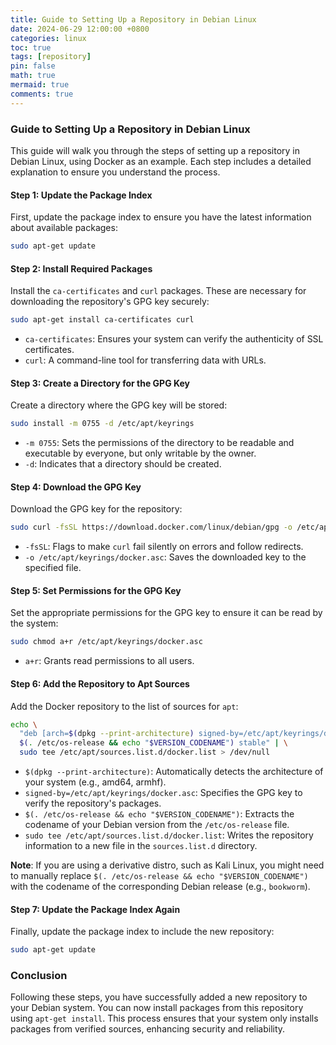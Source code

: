 ```yaml
---
title: Guide to Setting Up a Repository in Debian Linux
date: 2024-06-29 12:00:00 +0800
categories: linux
toc: true
tags: [repository]
pin: false
math: true
mermaid: true
comments: true
---
```



### Guide to Setting Up a Repository in Debian Linux

This guide will walk you through the steps of setting up a repository in Debian Linux, using Docker as an example. Each step includes a detailed explanation to ensure you understand the process.

#### Step 1: Update the Package Index
First, update the package index to ensure you have the latest information about available packages:

```sh
sudo apt-get update
```

#### Step 2: Install Required Packages
Install the `ca-certificates` and `curl` packages. These are necessary for downloading the repository's GPG key securely:

```sh
sudo apt-get install ca-certificates curl
```

- `ca-certificates`: Ensures your system can verify the authenticity of SSL certificates.
- `curl`: A command-line tool for transferring data with URLs.

#### Step 3: Create a Directory for the GPG Key
Create a directory where the GPG key will be stored:

```sh
sudo install -m 0755 -d /etc/apt/keyrings
```

- `-m 0755`: Sets the permissions of the directory to be readable and executable by everyone, but only writable by the owner.
- `-d`: Indicates that a directory should be created.

#### Step 4: Download the GPG Key
Download the GPG key for the repository:

```sh
sudo curl -fsSL https://download.docker.com/linux/debian/gpg -o /etc/apt/keyrings/docker.asc
```

- `-fsSL`: Flags to make `curl` fail silently on errors and follow redirects.
- `-o /etc/apt/keyrings/docker.asc`: Saves the downloaded key to the specified file.

#### Step 5: Set Permissions for the GPG Key
Set the appropriate permissions for the GPG key to ensure it can be read by the system:

```sh
sudo chmod a+r /etc/apt/keyrings/docker.asc
```

- `a+r`: Grants read permissions to all users.

#### Step 6: Add the Repository to Apt Sources
Add the Docker repository to the list of sources for `apt`:

```sh
echo \
  "deb [arch=$(dpkg --print-architecture) signed-by=/etc/apt/keyrings/docker.asc] https://download.docker.com/linux/debian \
  $(. /etc/os-release && echo "$VERSION_CODENAME") stable" | \
  sudo tee /etc/apt/sources.list.d/docker.list > /dev/null
```

- `$(dpkg --print-architecture)`: Automatically detects the architecture of your system (e.g., amd64, armhf).
- `signed-by=/etc/apt/keyrings/docker.asc`: Specifies the GPG key to verify the repository's packages.
- `$(. /etc/os-release && echo "$VERSION_CODENAME")`: Extracts the codename of your Debian version from the `/etc/os-release` file.
- `sudo tee /etc/apt/sources.list.d/docker.list`: Writes the repository information to a new file in the `sources.list.d` directory.

**Note**: If you are using a derivative distro, such as Kali Linux, you might need to manually replace `$(. /etc/os-release && echo "$VERSION_CODENAME")` with the codename of the corresponding Debian release (e.g., `bookworm`).

#### Step 7: Update the Package Index Again
Finally, update the package index to include the new repository:

```sh
sudo apt-get update
```

### Conclusion
Following these steps, you have successfully added a new repository to your Debian system. You can now install packages from this repository using `apt-get install`. This process ensures that your system only installs packages from verified sources, enhancing security and reliability.